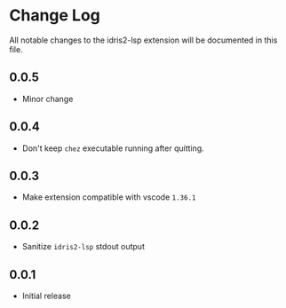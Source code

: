# Change Log

All notable changes to the idris2-lsp extension will be documented in this file.

## 0.0.5

- Minor change

## 0.0.4

- Don't keep `chez` executable running after quitting.

## 0.0.3

- Make extension compatible with vscode `1.36.1`

## 0.0.2

- Sanitize `idris2-lsp` stdout output

## 0.0.1 

- Initial release
